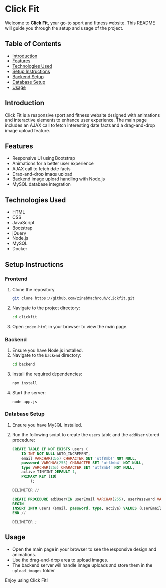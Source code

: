 # Click Fit

Welcome to **Click Fit**, your go-to sport and fitness website. This README will guide you through the setup and usage of the project.

## Table of Contents
- [Introduction](#introduction)
- [Features](#features)
- [Technologies Used](#technologies-used)
- [Setup Instructions](#setup-instructions)
- [Backend Setup](#backend-setup)
- [Database Setup](#database-setup)
- [Usage](#usage)

## Introduction
Click Fit is a responsive sport and fitness website designed with animations and interactive elements to enhance user experience. The main page includes an AJAX call to fetch interesting date facts and a drag-and-drop image upload feature.

## Features
- Responsive UI using Bootstrap
- Animations for a better user experience
- AJAX call to fetch date facts
- Drag-and-drop image upload
- Backend image upload handling with Node.js
- MySQL database integration

## Technologies Used
- HTML
- CSS
- JavaScript
- Bootstrap
- jQuery
- Node.js
- MySQL
- Docker

## Setup Instructions

### Frontend
1. Clone the repository:
    ```sh
    git clone https://github.com/zinebMachrouh/clickfit.git
    ```
2. Navigate to the project directory:
    ```sh
    cd clickfit
    ```
3. Open `index.html` in your browser to view the main page.

### Backend
1. Ensure you have Node.js installed.
2. Navigate to the `backend` directory:
    ```sh
    cd backend
    ```
3. Install the required dependencies:
    ```sh
    npm install
    ```
4. Start the server:
    ```sh
    node app.js
    ```

### Database Setup
1. Ensure you have MySQL installed.
2. Run the following script to create the `users` table and the `addUser` stored procedure:

    ```sql
    CREATE TABLE IF NOT EXISTS users (
        ID INT NOT NULL AUTO_INCREMENT,
        email VARCHAR(255) CHARACTER SET 'utf8mb4' NOT NULL,
        password VARCHAR(255) CHARACTER SET 'utf8mb4' NOT NULL,
        type VARCHAR(255) CHARACTER SET 'utf8mb4' NOT NULL,
        active TINYINT DEFAULT 1,
        PRIMARY KEY (ID)
            );

    DELIMITER //

    CREATE PROCEDURE addUser(IN userEmail VARCHAR(255), userPassword VARCHAR(255), userType VARCHAR(255), userActive TINYINT)
    BEGIN
    INSERT INTO users (email, password, type, active) VALUES (userEmail, userPassword, userType, userActive);
    END //

    DELIMITER ;

    ```


## Usage
- Open the main page in your browser to see the responsive design and animations.
- Use the drag-and-drop area to upload images.
- The backend server will handle image uploads and store them in the `upload_images` folder.

Enjoy using Click Fit!

